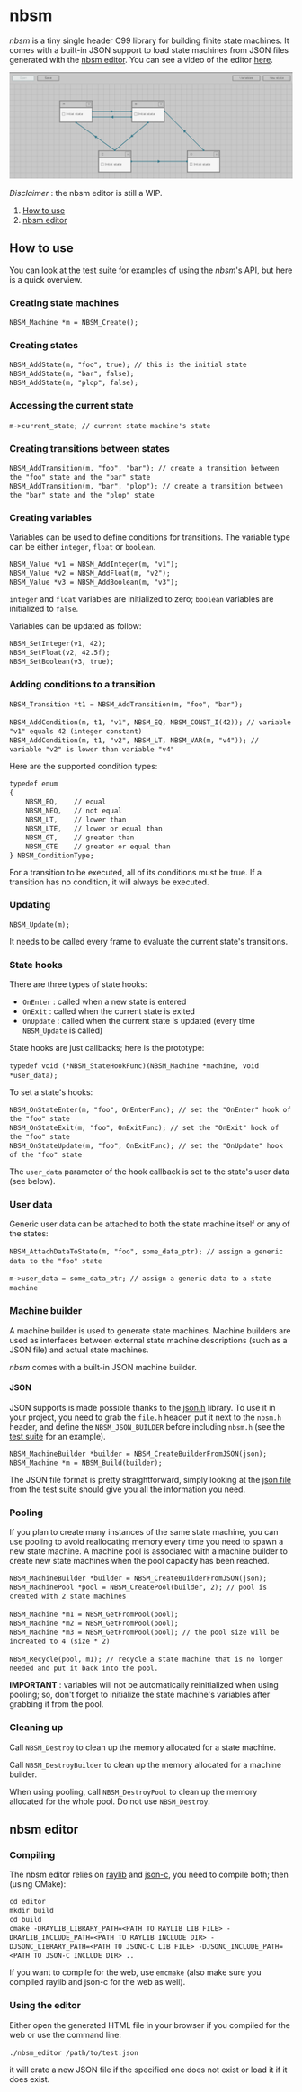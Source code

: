 # nbsm

*nbsm* is a tiny single header C99 library for building finite state machines. It comes with a built-in JSON support to load state
machines from JSON files generated with the [nbsm editor](). You can see a video of the editor [here](https://www.youtube.com/watch?v=f7_d8UYtxwI&ab_channel=NathanBIAGINI).

![nbsm_editor](https://github.com/nathhB/nbsm/blob/main/editor_screenshot.png)

*Disclaimer* : the nbsm editor is still a WIP.

1. [How to use](https://github.com/json-c/json-c)
3. [nbsm editor](https://github.com/json-c/json-c)

## How to use

You can look at the [test suite](https://github.com/nathhB/nbsm/blob/main/tests/suite.c) for examples of using the *nbsm*'s API, but here is a quick overview.

### Creating state machines

```
NBSM_Machine *m = NBSM_Create();
```

### Creating states

```
NBSM_AddState(m, "foo", true); // this is the initial state
NBSM_AddState(m, "bar", false);
NBSM_AddState(m, "plop", false);
```

### Accessing the current state

`m->current_state; // current state machine's state`

### Creating transitions between states

```
NBSM_AddTransition(m, "foo", "bar"); // create a transition between the "foo" state and the "bar" state
NBSM_AddTransition(m, "bar", "plop"); // create a transition between the "bar" state and the "plop" state
```

### Creating variables

Variables can be used to define conditions for transitions. The variable type can be either `integer`, `float` or `boolean`.

```
NBSM_Value *v1 = NBSM_AddInteger(m, "v1");
NBSM_Value *v2 = NBSM_AddFloat(m, "v2");
NBSM_Value *v3 = NBSM_AddBoolean(m, "v3");
```

`integer` and `float` variables are initialized to zero; `boolean` variables are initialized to `false`.

Variables can be updated as follow:

```
NBSM_SetInteger(v1, 42);
NBSM_SetFloat(v2, 42.5f);
NBSM_SetBoolean(v3, true);
```

### Adding conditions to a transition

```
NBSM_Transition *t1 = NBSM_AddTransition(m, "foo", "bar");

NBSM_AddCondition(m, t1, "v1", NBSM_EQ, NBSM_CONST_I(42)); // variable "v1" equals 42 (integer constant)
NBSM_AddCondition(m, t1, "v2", NBSM_LT, NBSM_VAR(m, "v4")); // variable "v2" is lower than variable "v4"
```

Here are the supported condition types:

```
typedef enum
{
    NBSM_EQ,    // equal
    NBSM_NEQ,   // not equal
    NBSM_LT,    // lower than
    NBSM_LTE,   // lower or equal than
    NBSM_GT,    // greater than
    NBSM_GTE    // greater or equal than
} NBSM_ConditionType;
```

For a transition to be executed, all of its conditions must be true. If a transition has no condition, it will always be executed.

### Updating

```
NBSM_Update(m);
```

It needs to be called every frame to evaluate the current state's transitions.

### State hooks

There are three types of state hooks:

* `OnEnter` : called when a new state is entered
* `OnExit` : called when the current state is exited
* `OnUpdate` : called when the current state is updated (every time `NBSM_Update` is called)

State hooks are just callbacks; here is the prototype:

`typedef void (*NBSM_StateHookFunc)(NBSM_Machine *machine, void *user_data);`

To set a state's hooks:

```
NBSM_OnStateEnter(m, "foo", OnEnterFunc); // set the "OnEnter" hook of the "foo" state
NBSM_OnStateExit(m, "foo", OnExitFunc); // set the "OnExit" hook of the "foo" state
NBSM_OnStateUpdate(m, "foo", OnExitFunc); // set the "OnUpdate" hook of the "foo" state
```

The `user_data` parameter of the hook callback is set to the state's user data (see below).

### User data

Generic user data can be attached to both the state machine itself or any of the states:

`NBSM_AttachDataToState(m, "foo", some_data_ptr); // assign a generic data to the "foo" state`

`m->user_data = some_data_ptr; // assign a generic data to a state machine`

### Machine builder

A machine builder is used to generate state machines. Machine builders are used as interfaces between external state machine descriptions (such as a JSON file) and actual state machines.

*nbsm* comes with a built-in JSON machine builder.

#### JSON

JSON supports is made possible thanks to the [json.h](https://github.com/sheredom/json.h) library. To use it in your project, you need to grab the `file.h` header, put it next to the `nbsm.h` header, and define the `NBSM_JSON_BUILDER` before including `nbsm.h` (see the [test suite](https://github.com/nathhB/nbsm/blob/main/tests/suite.c) for an example).

```
NBSM_MachineBuilder *builder = NBSM_CreateBuilderFromJSON(json);
NBSM_Machine *m = NBSM_Build(builder);
```

The JSON file format is pretty straightforward, simply looking at the [json file](https://github.com/nathhB/nbsm/blob/main/tests/test.json) from the test suite should give you all the information you need.

### Pooling

If you plan to create many instances of the same state machine, you can use pooling to avoid reallocating memory every time you need to spawn a new state machine. A machine pool is associated with a machine builder to create new state machines when the pool capacity has been reached.

```
NBSM_MachineBuilder *builder = NBSM_CreateBuilderFromJSON(json);
NBSM_MachinePool *pool = NBSM_CreatePool(builder, 2); // pool is created with 2 state machines

NBSM_Machine *m1 = NBSM_GetFromPool(pool);
NBSM_Machine *m2 = NBSM_GetFromPool(pool);
NBSM_Machine *m3 = NBSM_GetFromPool(pool); // the pool size will be increated to 4 (size * 2)

NBSM_Recycle(pool, m1); // recycle a state machine that is no longer needed and put it back into the pool.
```

**IMPORTANT** : variables will not be automatically reinitialized when using pooling; so, don't forget to initialize the state machine's variables after grabbing it from the pool.

### Cleaning up

Call `NBSM_Destroy` to clean up the memory allocated for a state machine.

Call `NBSM_DestroyBuilder` to clean up the memory allocated for a machine builder.

When using pooling, call `NBSM_DestroyPool` to clean up the memory allocated for the whole pool. Do not use `NBSM_Destroy`.

## nbsm editor

### Compiling

The nbsm editor relies on [raylib](https://github.com/raysan5/raylib) and [json-c](https://github.com/json-c/json-c), you need to compile both; then (using CMake):

```
cd editor
mkdir build
cd build
cmake -DRAYLIB_LIBRARY_PATH=<PATH TO RAYLIB LIB FILE> -DRAYLIB_INCLUDE_PATH=<PATH TO RAYLIB INCLUDE DIR> -DJSONC_LIBRARY_PATH=<PATH TO JSONC-C LIB FILE> -DJSONC_INCLUDE_PATH=<PATH TO JSON-C INCLUDE DIR> ..
```

If you want to compile for the web, use `emcmake` (also make sure you compiled raylib and json-c for the web as well).

### Using the editor

Either open the generated HTML file in your browser if you compiled for the web or use the command line:

`./nbsm_editor /path/to/test.json`

it will crate a new JSON file if the specified one does not exist or load it if it does exist.
